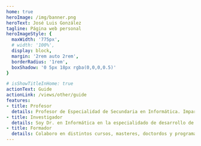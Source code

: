 ```yaml
---
home: true
heroImage: /img/banner.png
heroText: José Luis González
tagline: Página web personal
heroImageStyle: {
  maxWidth: '775px',
  # width: '100%',
  display: block,
  margin: '2rem auto 2rem',
  borderRadius: '1rem',
  boxShadow: '0 5px 18px rgba(0,0,0,0.5)'
}

# isShowTitleInHome: true
actionText: Guide
actionLink: /views/other/guide
features:
- title: Profesor
  details: Profesor de Especialidad de Secundaria en Informática. Imparto docencia en los ciclos DAM/DAW y ASIR, en asignaturas de programación y desarrollo.
- title: Investigador
  details: Soy Dr. en Informática en la especialidado de desarrollo de software y sistemas interactivos por la Universidad de Granada.
- title: Formador
  details: Colaboro en distintos cursos, masteres, doctordos y programas especializados sobre desarrollo de software y sistemas interactivos.
---
```

